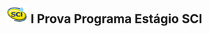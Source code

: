# <img class="center" src="img/411622_318616454843880_121779106_o.png"  width="50" height="40">   I Prova Programa Estágio SCI
